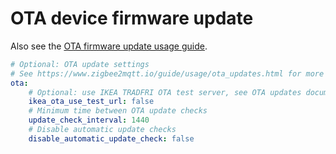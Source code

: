 # OTA device firmware update

Also see the [OTA firmware update usage guide](../usage/ota_updates.md).

```yaml
# Optional: OTA update settings
# See https://www.zigbee2mqtt.io/guide/usage/ota_updates.html for more info
ota:
    # Optional: use IKEA TRADFRI OTA test server, see OTA updates documentation (default: false)
    ikea_ota_use_test_url: false
    # Minimum time between OTA update checks
    update_check_interval: 1440
    # Disable automatic update checks
    disable_automatic_update_check: false
```
